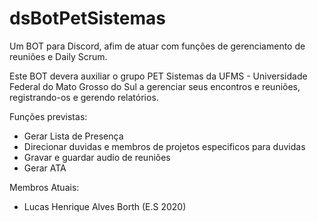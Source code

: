# dsBotPetSistemas
Um BOT para Discord, afim de atuar com funções de gerenciamento de reuniões e Daily Scrum.

Este BOT devera auxiliar o grupo PET Sistemas da UFMS - Universidade Federal do Mato Grosso do Sul a gerenciar seus encontros e reuniões, registrando-os e gerendo relatórios.

Funções previstas:

- Gerar Lista de Presença
- Direcionar duvidas e membros de projetos especificos para duvidas
- Gravar e guardar audio de reuniões
- Gerar ATA

Membros Atuais:

- Lucas Henrique Alves Borth (E.S 2020)
